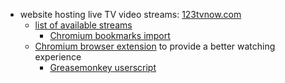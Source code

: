 * website hosting live TV video streams: [123tvnow.com](http://123tvnow.com/category/united-states-usa/)
  * [list of available streams](https://github.com/warren-bank/crx-123TV/tree/master/.channels)
    - [Chromium bookmarks import](https://github.com/warren-bank/crx-123TV/raw/master/.channels/bookmarks.chromium-import.html)
  * [Chromium browser extension](https://github.com/warren-bank/crx-123TV/releases) to provide a better watching experience
    - [Greasemonkey userscript](https://github.com/warren-bank/crx-123TV/raw/greasemonkey-userscript/123TV-Live/123TV-Live.user.js)
